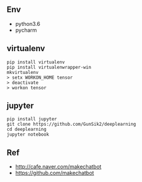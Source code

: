 
## Env
- python3.6
- pycharm

## virtualenv
```
pip install virtualenv
pip install virtualenwrapper-win
mkvirtualenv
> setx WORKON_HOME tensor
> deactivate
> workon tensor
```
## jupyter
```
pip install jupyter
git clone https://github.com/GunSik2/deeplearning
cd deeplearning
jupyter notebook
```

## 

## Ref
- http://cafe.naver.com/makechatbot
- https://github.com/makechatbot
